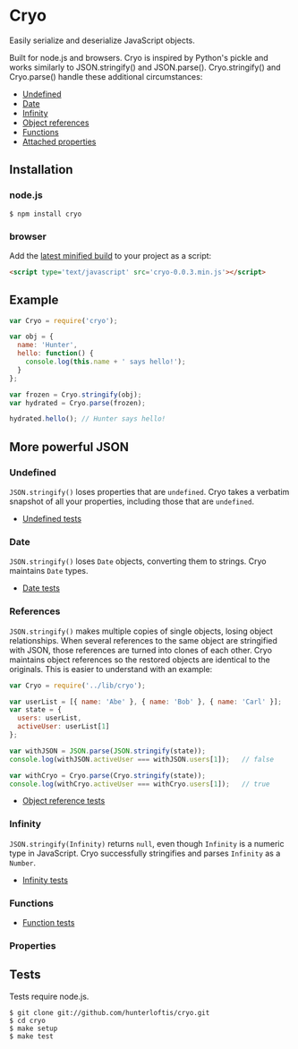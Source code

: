 # Cryo

Easily serialize and deserialize JavaScript objects.

Built for node.js and browsers. Cryo is inspired by Python's pickle and works similarly to JSON.stringify() and JSON.parse().
Cryo.stringify() and Cryo.parse() handle these additional circumstances:

- [Undefined](#undefined)
- [Date](#date)
- [Infinity](#infinity)
- [Object references](#references)
- [Functions](#functions)
- [Attached properties](#properties)

## Installation

### node.js

```
$ npm install cryo
```

### browser

Add the [latest minified build](https://github.com/hunterloftis/cryo/tree/master/build) to your project as a script:

```html
<script type='text/javascript' src='cryo-0.0.3.min.js'></script>
```

## Example

```js
var Cryo = require('cryo');

var obj = {
  name: 'Hunter',
  hello: function() {
    console.log(this.name + ' says hello!');
  }
};

var frozen = Cryo.stringify(obj);
var hydrated = Cryo.parse(frozen);

hydrated.hello(); // Hunter says hello!
```

## More powerful JSON

### Undefined

`JSON.stringify()` loses properties that are `undefined`.
Cryo takes a verbatim snapshot of all your properties, including those that are `undefined`.

- [Undefined tests](https://github.com/hunterloftis/cryo/blob/master/test/null.test.js)

### Date

`JSON.stringify()` loses `Date` objects, converting them to strings.
Cryo maintains `Date` types.

- [Date tests](https://github.com/hunterloftis/cryo/blob/master/test/date.test.js)

### References

`JSON.stringify()` makes multiple copies of single objects, losing object relationships.
When several references to the same object are stringified with JSON, those references are turned into clones of each other.
Cryo maintains object references so the restored objects are identical to the originals.
This is easier to understand with an example:

```js
var Cryo = require('../lib/cryo');

var userList = [{ name: 'Abe' }, { name: 'Bob' }, { name: 'Carl' }];
var state = {
  users: userList,
  activeUser: userList[1]
};

var withJSON = JSON.parse(JSON.stringify(state));
console.log(withJSON.activeUser === withJSON.users[1]);   // false

var withCryo = Cryo.parse(Cryo.stringify(state));
console.log(withCryo.activeUser === withCryo.users[1]);   // true
```

- [Object reference tests](https://github.com/hunterloftis/cryo/blob/master/test/complex.test.js)

### Infinity

`JSON.stringify(Infinity)` returns `null`, even though `Infinity` is a numeric type in JavaScript.
Cryo successfully stringifies and parses `Infinity` as a `Number`.

- [Infinity tests](https://github.com/hunterloftis/cryo/blob/master/test/number.test.js)

### Functions

- [Function tests](https://github.com/hunterloftis/cryo/blob/master/test/function.test.js)

### Properties



## Tests

Tests require node.js.

```
$ git clone git://github.com/hunterloftis/cryo.git
$ cd cryo
$ make setup
$ make test
```
